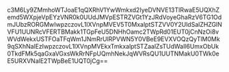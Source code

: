 c3M6Ly9ZMmhoWTJoaE1qQXRhV1YwWmkxd2IyeDVNVE13TlRwaE5UQXhZemd5WXpjeVpEYzVNR0k0UUdJMVpESTRZVGt1YzJRdVoyeGhaRzV6TG1OdmJUbzRORGMwIwpzczovL1lXVnpMVEV5T0MxalptSTZVV0Y2UldSalZHZGlNVFU1UUNRcVFERTBMakk1TGpFeU5DNHhOamc2TWpRd01EUT0jCnNzOi8vWVdWekxUSTFOaTFqWm1JNmRrUlRPVWN5Y0VBeE9EVXVOQzQyTlM0Mk9qSXhNalEzIwpzczovL1lXVnpMVEkxTmkxalptSTZaalZsTUdWall6UmxObUk0TkdFMk5qaGxaVGxsWkRrNFpUQmhNekJqWVRsQU1UUTNMakU0TWk0eE5URXVNalE2TWpBeE1UQT0jCg==